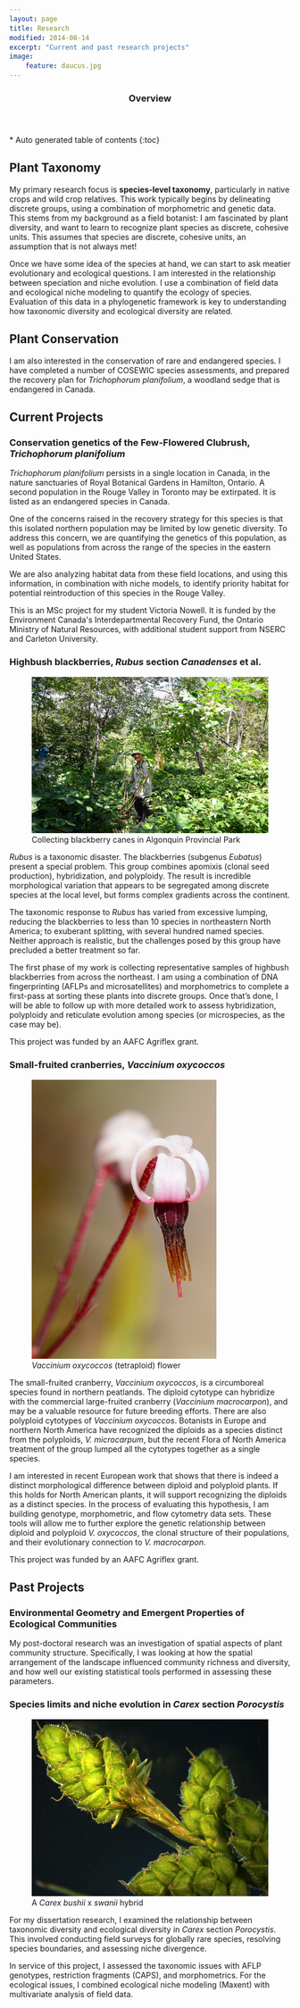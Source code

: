 ```yaml
---
layout: page
title: Research
modified: 2014-08-14
excerpt: "Current and past research projects"
image:
    feature: daucus.jpg
---
```


<section id="table-of-contents" class="toc">
  <header>
    <h3>Overview</h3>
  </header>
<div id="drawer" markdown="1">
*  Auto generated table of contents
{:toc}
</div>
</section><!-- /#table-of-contents -->

## Plant Taxonomy

My primary research focus is **species-level taxonomy**, particularly in
native crops and wild crop relatives. This work typically begins by
delineating discrete groups, using a combination of morphometric and
genetic data. This stems from my background as a field botanist: I am
fascinated by plant diversity, and want to learn to recognize plant species
as discrete, cohesive units. This assumes that species are discrete,
cohesive units, an assumption that is not always met!

Once we have some idea of the species at hand, we can start to ask meatier
evolutionary and ecological questions. I am interested in the relationship
between speciation and niche evolution. I use a combination of field data
and ecological niche modeling to quantify the ecology of species.
Evaluation of this data in a phylogenetic framework is key to understanding
how taxonomic diversity and ecological diversity are related.

## Plant Conservation

I am also interested in the conservation of rare and endangered species. I
have completed a number of COSEWIC species assessments, and prepared the
recovery plan for _Trichophorum planifolium_, a woodland sedge that is
endangered in Canada.


## Current Projects

### Conservation genetics of the Few-Flowered Clubrush, _Trichophorum planifolium_

_Trichophorum planifolium_ persists in a single location in Canada, in the
nature sanctuaries of Royal Botanical Gardens in Hamilton, Ontario. A
second population in the Rouge Valley in Toronto may be extirpated. It is
listed as an endangered species in Canada.

One of the concerns raised in the recovery strategy for this species is
that this isolated northern population may be limited by low genetic
diversity. To address this concern, we are quantifying the genetics of this
population, as well as populations from across the range of the species in
the eastern United States.

We are also analyzing habitat data from these field locations, and using
this information, in combination with niche models, to identify priority
habitat for potential reintroduction of this species in the Rouge Valley.

This is an MSc project for my student Victoria Nowell. It is funded by the
Environment Canada's Interdepartmental Recovery Fund, the Ontario Ministry
of Natural Resources, with additional student support from NSERC and
Carleton University.

### Highbush blackberries, _Rubus_ section _Canadenses_ et al.


<figure>
<a href="/images/blackberry_algonquin.jpg"><img src="/images/blackberry_algonquin.jpg"></a>
<figcaption>Collecting blackberry canes in Algonquin Provincial Park</figcaption>
</figure>

_Rubus_ is a taxonomic disaster. The blackberries (subgenus _Eubatus_)
present a special problem. This group combines apomixis (clonal seed
production), hybridization, and polyploidy. The result is incredible
morphological variation that appears to be segregated among discrete
species at the local level, but forms complex gradients across the
continent.

The taxonomic response to _Rubus_ has varied from excessive lumping,
reducing the blackberries to less than 10 species in northeastern North
America; to exuberant splitting, with several hundred named species.
Neither approach is realistic, but the challenges posed by this group have
precluded a better treatment so far.

The first phase of my work is collecting representative samples of highbush
blackberries from across the northeast. I am using a combination of DNA
fingerprinting (AFLPs and microsatellites) and morphometrics to complete a
first-pass at sorting these plants into discrete groups. Once that’s done,
I will be able to follow up with more detailed work to assess
hybridization, polyploidy and reticulate evolution among species (or
microspecies, as the case may be).

This project was funded by an AAFC Agriflex grant.

### Small-fruited cranberries, _Vaccinium oxycoccos_


<figure>
<a href="/images/oxy_tetra_flower.jpg"><img
src="/images/oxy_tetra_flower.jpg"></a>
<figcaption><em>Vaccinium oxycoccos</em> (tetraploid) flower</figcaption>
</figure>


The small-fruited cranberry, _Vaccinium oxycoccos_, is a circumboreal
species found in northern peatlands. The diploid cytotype can hybridize
with the commercial large-fruited cranberry (_Vaccinium macrocarpon_), and
may be a valuable resource for future breeding efforts. There are also
polyploid cytotypes of _Vaccinium oxycoccos_. Botanists in Europe and
northern North America have recognized the diploids as a species distinct
from the polyploids, _V. microcarpum_, but the recent Flora of North America
treatment of the group lumped all the cytotypes together as a single
species.

I am interested in recent European work that shows that there is indeed a
distinct morphological difference between diploid and polyploid plants. If
this holds for North American plants, it will support recognizing the
diploids as a distinct species. In the process of evaluating this
hypothesis, I am building genotype, morphometric, and flow cytometry data
sets. These tools will allow me to further explore the genetic relationship
between diploid and polyploid _V. oxycoccos_, the clonal structure of their
populations, and their evolutionary connection to _V. macrocarpon_.

This project was funded by an AAFC Agriflex grant.

## Past Projects

### Environmental Geometry and Emergent Properties of Ecological Communities

My post-doctoral research was an investigation of spatial aspects of
plant community structure. Specifically, I was looking at how the spatial
arrangement of the landscape influenced community richness and diversity,
and how well our existing statistical tools performed in assessing these
parameters.

### Species limits and niche evolution in _Carex_ section _Porocystis_


<figure>
<a href="/images/swanii-bushii-hybrid.jpg"><img src="/images/swanii-bushii-hybrid.jpg"></a>
<figcaption>A <em>Carex bushii </em> x <em>swanii</em> hybrid</figcaption>
</figure>


For my dissertation research, I examined the relationship between taxonomic
diversity and ecological diversity in _Carex_ section _Porocystis_. This
involved conducting field surveys for globally rare species, resolving
species boundaries, and assessing niche divergence.

In service of this project, I assessed the taxonomic issues with AFLP
genotypes, restriction fragments (CAPS), and morphometrics. For the
ecological issues, I combined ecological niche modeling (Maxent) with
multivariate analysis of field data.
